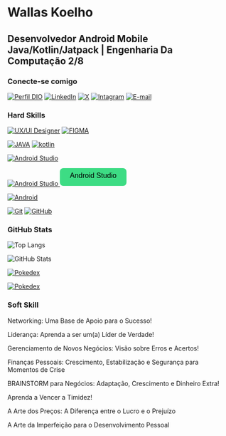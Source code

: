 <!DOCTYPE HTML>
<html lang="pt=br">
  <h1>Wallas Koelho</h1>
  
  <h2>Desenvolvedor Android Mobile Java/Kotlin/Jatpack | Engenharia Da Computação 2/8</h2>

  <h3>Conecte-se comigo</h3>

  
[![Perfil DIO](https://img.shields.io/badge/-Meu%20Perfil%20na%20DIO.ME-000?style=for-the-badge)](https://www.dio.me/users/cbw_coelho)
[![LinkedIn](https://img.shields.io/badge/-LinkedIn-30A3DC?style=for-the-badge&logo=linkedin&logoColor=fff)](https://www.linkedin.com/in/wallas-koelho/)
[![X](https://img.shields.io/badge/-twitter-000?style=for-the-badge&logo=x&logoColor=fffff)](https://twitter.com/wallaskoelho)
[![Intagram](https://img.shields.io/badge/-Instagram-DD2A7B?style=for-the-badge&logo=instagram&logoColor=fff)](https://www.instagram.com/wallaskoelho_dev/)
[![E-mail](https://img.shields.io/badge/-Email-E94D5F?style=for-the-badge&logo=gmail&logoColor=fff)](mailto:cbw.coelho@gmail.com)


 <h3> Hard Skills </h3>


[![UX/UI Designer](https://img.shields.io/badge/UX/UI%20Designer-%23E34F26.svg?style=for-the-badge&logo=UX/UI&logoColor=fff)](https://hermes.dio.me/certificates/ZYOOBXTY.pdf)
[![FIGMA](https://img.shields.io/badge/figma-%23F24E1E?style=for-the-badge&logo=figma&logoColor=fff)](https://www.dio.me/certificate/CAFF7065/share)

[![JAVA](https://img.shields.io/badge/-Java-007396?style=for-the-badge&logo=java&logoColor=white&labelColor=007396)](https://www.java.com)
[![kotlin](https://img.shields.io/badge/kotlin-%237F52FF.svg?style=for-the-badge&logo=kotlin&logoColor=white)](https///://www.klotin.com)

[![Android Studio](https://img.shields.io/badge/android_studio-3DDC84?style=for-the-badge&logo=android-studio&logoColor=4285F4)](https://developer.android.com/studio)

<a href="https://developer.android.com/studio" target="_blank" rel="noopener noreferrer">
  <img src="https://img.shields.io/badge/android_studio-3DDC84?style=for-the-badge&logo=android-studio&logoColor=4285F4" alt="Android Studio">
</a>

<a href="https://developer.android.com/studio" target="_blank" rel="noopener noreferrer">
  <svg width="150" height="40" xmlns="http://www.w3.org/2000/svg">
    <rect width="150" height="40" fill="#3DDC84" rx="8"/>
    <text x="50%" y="55%" text-anchor="middle" fill="#000" font-size="16" font-family="sans-serif">Android Studio</text>
  </svg>
</a>



[![Android](https://img.shields.io/badge/android-3DDC84?style=for-the-badge&logo=android&logoColor=000)](https://www.android.com)


[![Git](https://img.shields.io/badge/Git-fb503b?style=for-the-badge&logo=git&logoColor=fff)](https://git-scm.com/)
[![GitHub](https://img.shields.io/badge/GitHub-171515?style=for-the-badge&logo=github&logoColor=fff)](https://github.com/wallaskoelho/)


 <h3>GitHub Stats</h3> 

![Top Langs](https://github-readme-stats-git-masterrstaa-rickstaa.vercel.app/api/top-langs/?username=wallaskoelho&layout=pie&bg_color=000&border_color=30A3DC&title_color=E94D5F&text_color=FFF)


![GitHub Stats](https://github-readme-stats.vercel.app/api?username=wallaskoelho&theme=transparent&bg_color=000&border_color=30A3DC&show_icons=true&icon_color=79FF97&title_color=E94D5F&text_color=FFF)


[![Pokedex](https://github-readme-stats.vercel.app/api/pin/?username=wallaskoelho&repo=DIO-js-developer-pokedex)](https://github.com/wallaskoelho/DIO-js-developer-pokedex)


[![Pokedex](https://github-readme-stats.vercel.app/api/pin/?username=wallaskoelho&repo=DIO-js-developer-pokedex)](https://github.com/wallaskoelho/DIO-js-developer-pokedex)




 <h3>Soft Skill</h3> 

Networking: Uma Base de Apoio para o Sucesso!

Liderança: Aprenda a ser um(a) Líder de Verdade!

Gerenciamento de Novos Negócios: Visão sobre Erros e Acertos!

Finanças Pessoais: Crescimento, Estabilização e Segurança para Momentos de Crise

BRAINSTORM para Negócios: Adaptação, Crescimento e Dinheiro Extra!

Aprenda a Vencer a Timidez!

A Arte dos Preços: A Diferença entre o Lucro e o Prejuízo

A Arte da Imperfeição para o Desenvolvimento Pessoal

  
</html>



















